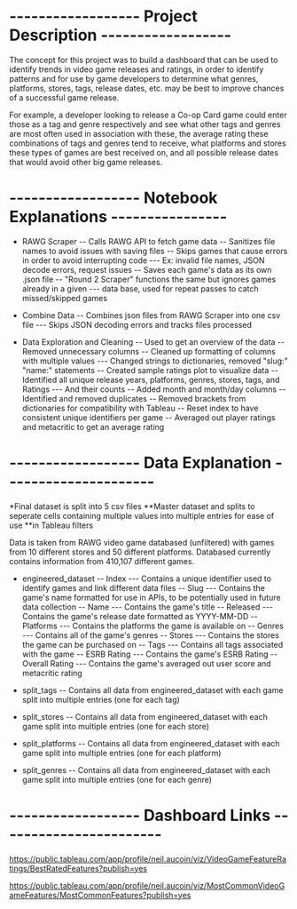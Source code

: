 # ------------------ Project Description ------------------
The concept for this project was to build a dashboard that can be used to identify trends in video game releases and ratings, in order to identify patterns and for use by game developers to determine what genres, platforms, stores, tags, release dates, etc. may be best to improve chances of a successful game release.

For example, a developer looking to release a Co-op Card game could enter those as a tag and genre respectively and see what other tags and genres are most often used in association with these, the average rating these combinations of tags and genres tend to receive, what platforms and stores these types of games are best received on, and all possible release dates that would avoid other big game releases.


# ------------------ Notebook Explanations ----------------
- RAWG Scraper
-- Calls RAWG API to fetch game data
-- Sanitizes file names to avoid issues with saving files
-- Skips games that cause errors in order to avoid interrupting code
--- Ex: invalid file names, JSON decode errors, request issues
-- Saves each game's data as its own .json file
-- "Round 2 Scraper" functions the same but ignores games already in a given
--- data base, used for repeat passes to catch missed/skipped games

- Combine Data
-- Combines json files from RAWG Scraper into one csv file
--- Skips JSON decoding errors and tracks files processed

- Data Exploration and Cleaning
-- Used to get an overview of the data
-- Removed unnecessary columns
-- Cleaned up formatting of columns with multiple values
--- Changed strings to dictionaries, removed "slug:" "name:" statements
-- Created sample ratings plot to visualize data
-- Identified all unique release years, platforms, genres, stores, tags, and Ratings
--- And their counts
-- Added month and month/day columns
-- Identified and removed duplicates
-- Removed brackets from dictionaries for compatibility with Tableau
-- Reset index to have consistent unique identifiers per game
-- Averaged out player ratings and metacritic to get an average rating


# ------------------ Data Explanation ---------------------
*Final dataset is split into 5 csv files
**Master dataset and splits to seperate cells containing multiple values into multiple entries for ease of use **in Tableau filters

Data is taken from RAWG video game databased (unfiltered) with games from 10 different stores and 50 different platforms. Databased currently contains information from 410,107 different games.

- engineered_dataset
-- Index
--- Contains a unique identifier used to identify games and link different data files
-- Slug
--- Contains the game's name formatted for use in APIs, to be potentially used in future data collection 
-- Name
--- Contains the game's title
-- Released
--- Contains the game's release date formatted as YYYY-MM-DD
-- Platforms
--- Contains the platforms the game is available on
-- Genres
--- Contains all of the game's genres
-- Stores
--- Contains the stores the game can be purchased on
-- Tags
--- Contains all tags associated with the game
-- ESRB Rating
--- Contains the game's ESRB Rating
-- Overall Rating
--- Contains the game's averaged out user score and metacritic rating

- split_tags
-- Contains all data from engineered_dataset with each game split into multiple entries (one for each tag)

- split_stores
-- Contains all data from engineered_dataset with each game split into multiple entries (one for each store)

- split_platforms
-- Contains all data from engineered_dataset with each game split into multiple entries (one for each platform)

- split_genres
-- Contains all data from engineered_dataset with each game split into multiple entries (one for each genre)


# ------------------ Dashboard Links -----------------------
https://public.tableau.com/app/profile/neil.aucoin/viz/VideoGameFeatureRatings/BestRatedFeatures?publish=yes

https://public.tableau.com/app/profile/neil.aucoin/viz/MostCommonVideoGameFeatures/MostCommonFeatures?publish=yes
